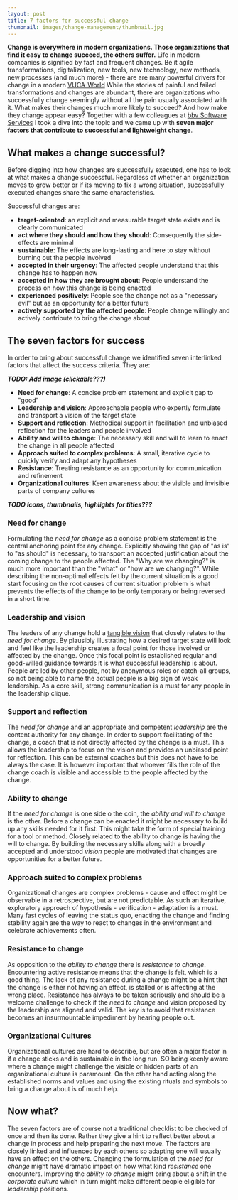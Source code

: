 ```yaml
---
layout: post
title: 7 factors for successful change 
thumbnail: images/change-management/thumbnail.jpg
---
```


**Change is everywhere in modern organizations. Those organizations that find it easy to change succeed, the others suffer.**
Life in modern companies is signified by fast and frequent changes. Be it agile transformations, digitalization, new tools, new technology, new methods, new processes (and much more) - there are are many powerful drivers for change in a modern [VUCA-World](https://en.wikipedia.org/wiki/Volatility%2C_uncertainty%2C_complexity_and_ambiguity)
While the stories of painful and failed transformations and changes are abundant, there are organizations who successfully change seemingly without all the pain usually associated with it. What makes their changes much more likely to succeed? And how make they change appear easy? 
Together with a few colleagues at [bbv Software Services](https://www.bbv.ch) I took a dive into the topic and we came up with **seven major factors that contribute to successful and lightweight change**. 

## What makes a change successful?

Before digging into how changes are successfully executed, one has to look at what makes a change successful. Regardless of whether an organization moves to grow better or if its moving to fix a wrong situation, successfully executed changes share the same characteristics.

Successful changes are: 

* **target-oriented**: an explicit and measurable target state exists and is clearly communicated
* **act where they should and how they should**: Consequently the side-effects are minimal
* **sustainable**: The effects are long-lasting and here to stay without burning out the people involved
* **accepted in their urgency**: The affected people understand that this change has to happen now
* **accepted in how they are brought about**: People understand the process on how this change is being enacted
* **experienced positively**: People see the change not as a "necessary evil" but as an opportunity for a better future
* **actively supported by the affected people**: People change willingly and actively contribute to bring the change about

## The seven factors for success

In order to bring about successful change we identified seven interlinked factors that affect the success criteria. They are:

***TODO: Add image (clickable???)***

* **Need for change**: A concise problem statement and explicit gap to "good" 
* **Leadership and vision**: Approachable people who expertly formulate and transport a vision of the target state
* **Support and reflection**: Methodical support in facilitation and unbiased reflection for the leaders and people involved
* **Ability and will to change**: The necessary skill and will to learn to enact the change in all people affected
* **Approach suited to complex problems**: A small, iterative cycle to quickly verify and adapt any hypotheses
* **Resistance**: Treating resistance as an opportunity for communication and refinement 
* **Organizational cultures**: Keen awareness about the visible and invisible parts of company cultures

***TODO Icons, thumbnails, highlights for titles???***

### Need for change

Formulating the *need for change* as a concise problem statement is the central anchoring point for any change.
Explicitly showing the gap of "as is" to "as should" is necessary, to transport an accepted justification about the coming change to the people affected. The "Why are we changing?" is much more important than the "what" or "how are we changing?". 
While describing the non-optimal effects felt by the current situation is a good start focusing on the root causes of current situation problem is what prevents the effects of the change to be only temporary or being reversed in a short time.   

### Leadership and vision

The leaders of any change hold a [tangible vision]({{site.base_url}}/a-good-product-vision) that closely relates to the *need for change*. 
By plausibly illustrating how a desired target state will look and feel like the leadership creates a focal point for those involved or affected by the change. Once this focal point is established regular and good-willed guidance towards it is what successful leadership is about. 
People are led by other people, not by anonymous roles or catch-all groups, so not being able to name the actual people is a big sign of weak leadership. As a core skill, strong communication is a must for any people in the leadership clique.   


### Support and reflection

The *need for change* and an appropriate and competent *leadership* are the content authority for any change. In order to support facilitating of the change, a coach that is not directly affected by the change is a must. This allows the leadership to focus on the vision and provides an unbiased point for reflection. This can be external coaches but this does not have to be always the case. It is however important that whoever fills the role of the change coach is visible and accessible to the people affected by the change. 

### Ability to change

If the *need for change* is one side o the coin, the *ability and will to change* is the other. Before a change can be enacted it might be necessary to build up any skills needed for it first. This might take the form of special training for a tool or method. Closely related to the ability to change is having the will to change. By building the necessary skills along with a broadly accepted and understood *vision* people are motivated that changes are opportunities for a better future. 

### Approach suited to complex problems 

Organizational changes are complex problems - cause and effect might be observable in a retrospective, but are not predictable. As such an iterative, exploratory approach of hypothesis - verification - adaptation is a must. 
Many fast cycles of leaving the status quo, enacting the change and finding stability again are the way to react to changes in the environment and celebrate achievements often.   

### Resistance to change

As opposition to the *ability to change* there is *resistance to change*. Encountering active resistance means that the change is felt, which is a good thing. The lack of any resistance during a change might be a hint that the change is either not having an effect, is stalled or is affecting at the wrong place. 
Resistance has always to be taken seriously and should be a welcome challenge to check if the *need to change* and vision proposed by the leadership are aligned and valid. The key is to avoid that resistance becomes an insurmountable impediment by hearing people out.

### Organizational Cultures

Organizational cultures are hard to describe, but are often a major factor in if a change sticks and is sustainable in the long run. SO being keenly aware where a change might challenge the visible or hidden parts of an organizational culture is paramount. On the other hand acting along the established norms and values and using the existing rituals and symbols to bring a change about is of much help. 

## Now what? 

The seven factors are of course not a traditional checklist to be checked of once and then its done. Rather they give a hint to reflect better about a change in process and help preparing the next move. The factors are closely linked and influenced by each others so adapting one will usually have an effect on the others. Changing the formulation of the *need for change* might have dramatic impact on how what kind *resistance* one encounters. Improving the *ability to change* might bring about a shift in the *corporate culture* which in turn might make different people eligible for *leadership* positions.